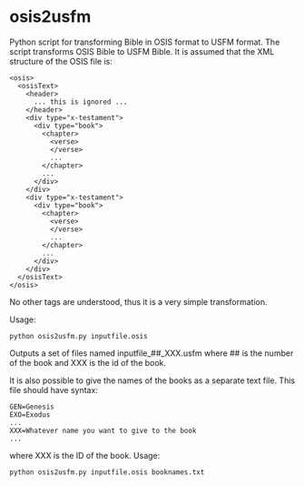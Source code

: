 osis2usfm
=========

Python script for transforming Bible in OSIS format to USFM format.
The script transforms OSIS Bible to USFM Bible. It is assumed that the
XML structure of the OSIS file is:

    <osis>
      <osisText>
        <header>
          ... this is ignored ...
        </header>
        <div type="x-testament">
          <div type="book">
            <chapter>
              <verse>
              </verse>
              ...
            </chapter>
            ...
          </div>
        </div>
        <div type="x-testament">
          <div type="book">
            <chapter>
              <verse>
              </verse>
              ...
            </chapter>
            ...
          </div>
        </div>
      </osisText>
    </osis>

No other tags are understood, thus it is a very simple transformation.

Usage:

    python osis2usfm.py inputfile.osis

Outputs a set of files named inputfile_##_XXX.usfm where ## is the
number of the book and XXX is the id of the book.

It is also possible to give the names of the books as a separate text
file. This file should have syntax:

    GEN=Genesis
    EXO=Exodus
    ...
    XXX=Whatever name you want to give to the book
    ...

where XXX is the ID of the book.  Usage:

    python osis2usfm.py inputfile.osis booknames.txt
